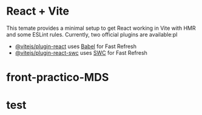 # React + Vite
This temate provides a minimal setup to get React working in Vite with HMR and some ESLint rules.
Currently, two official plugins are available:pl
- [@vitejs/plugin-react](https://github.com/vitejs/vite-plugin-react/blob/main/packages/plugin-react/README.md) uses [Babel](https://babeljs.io/) for Fast Refresh
- [@vitejs/plugin-react-swc](https://github.com/vitejs/vite-plugin-react-swc) uses [SWC](https://swc.rs/) for Fast Refresh

# front-practico-MDS

# test
